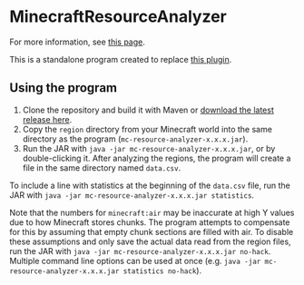 # MinecraftResourceAnalyzer

For more information, see [this page](https://meeples10.github.io/resource-distribution.html).

This is a standalone program created to replace [this plugin](https://github.com/Meeples10/ChunkAnalyzer).

## Using the program

1. Clone the repository and build it with Maven or [download the latest release here](https://github.com/Meeples10/MCResourceAnalyzer/releases).
2. Copy the `region` directory from your Minecraft world into the same directory as the program (`mc-resource-analyzer-x.x.x.jar`).
3. Run the JAR with `java -jar mc-resource-analyzer-x.x.x.jar`, or by double-clicking it. After analyzing the regions, the program will create a file in the same directory named `data.csv`.

To include a line with statistics at the beginning of the `data.csv` file, run the JAR with `java -jar mc-resource-analyzer-x.x.x.jar statistics`.

Note that the numbers for `minecraft:air` may be inaccurate at high Y values due to how Minecraft stores chunks. The program attempts to compensate for this by assuming that empty chunk sections are filled with air. To disable these assumptions and only save the actual data read from the region files, run the JAR with `java -jar mc-resource-analyzer-x.x.x.jar no-hack`. Multiple command line options can be used at once (e.g. `java -jar mc-resource-analyzer-x.x.x.jar statistics no-hack`).
